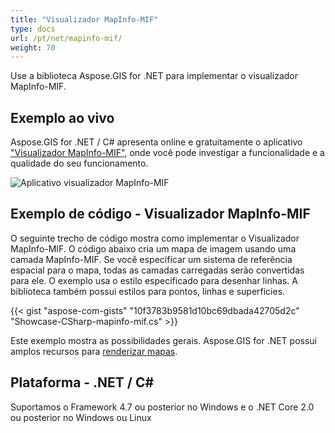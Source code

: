 ```yaml
---
title: "Visualizador MapInfo-MIF"
type: docs
url: /pt/net/mapinfo-mif/
weight: 70
---
```


Use a biblioteca Aspose.GIS for .NET para implementar o visualizador MapInfo-MIF.

## **Exemplo ao vivo**

Aspose.GIS for .NET / C# apresenta online e gratuitamente o aplicativo ["Visualizador MapInfo-MIF"](https://products.aspose.app/gis/viewer/mapinfo-mif), onde você pode investigar a funcionalidade e a qualidade do seu funcionamento.

![Aplicativo visualizador MapInfo-MIF](viewer.png)

## **Exemplo de código - Visualizador MapInfo-MIF**

O seguinte trecho de código mostra como implementar o Visualizador MapInfo-MIF. O código abaixo cria um mapa de imagem usando uma camada MapInfo-MIF. Se você especificar um sistema de referência espacial para o mapa, todas as camadas carregadas serão convertidas para ele.
O exemplo usa o estilo especificado para desenhar linhas. A biblioteca também possui estilos para pontos, linhas e superfícies.

{{< gist "aspose-com-gists" "10f3783b9581d10bc69dbada42705d2c" "Showcase-CSharp-mapinfo-mif.cs" >}}

Este exemplo mostra as possibilidades gerais. Aspose.GIS for .NET possui amplos recursos para [renderizar mapas](https://docs.aspose.com/gis/net/map-rendering/).

## **Plataforma - .NET / C#**

Suportamos o Framework 4.7 ou posterior no Windows e o .NET Core 2.0 ou posterior no Windows ou Linux

